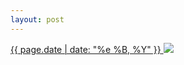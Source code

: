 ```yaml
---
layout: post
---
```


<p>
  <a href="/12">
    <time>{{ page.date | date: "%e %B, %Y" }}</time>
  </a>
  <a href="/12"><img src="{{ site.assets_url }}/12.jpg"/></a>
</p>
